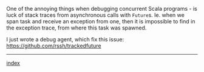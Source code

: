 


One of the annoying things when debugging concurrent Scala programs - is luck of stack traces from asynchronous calls 
with ```Future```s.   Ie. when we span task and receive an exception from one, then it is impossible to find in the exception trace, 
from where this task was spawned. 

  I just wrote a debug agent, which fix this issue: https://github.com/rssh/trackedfuture

----------
[index](https://github.com/rssh/notes)
